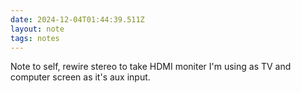 ```yaml
---
date: 2024-12-04T01:44:39.511Z
layout: note
tags: notes
---
```

Note to self, rewire stereo to take HDMI moniter I'm using as TV and computer screen as it's aux input.
